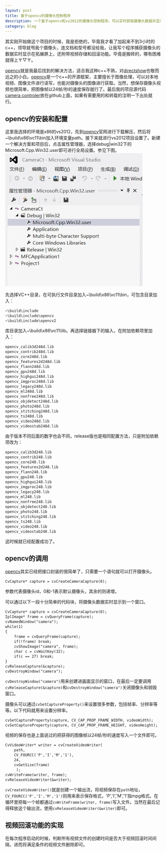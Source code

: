 ```yaml
---
layout: post
title: 基于opencv的摄像头控制程序
description: 一个基于opencv和vs2012的摄像头控制程序。可以实时获取摄像头数据并显示，通过配置文件设置是否保存视频到本地和设置保存回滚周期。
category: blog
---
```


其实刚开始做这个项目的时候，我是拒绝的，毕竟我才看了加起来不到3小时的c++，领导就甩我个摄像头，连文档和型号都没给我，让我写个程序捕获摄像头的数据实时显示在拓展屏上，还附带视频存储和回滚功能。毕竟是搬砖的，哪有困难就得上〒▽〒。

[opencv][]就是我最后找到的解决方法，适合我这种c++不熟，对[directshow][]也敬而远之的小白。[opencv][]是一个c++的开源框架，主要擅长于图像处理，可以对本地视频、图像文件进行读写，也能对摄像头的图像进行获取。当然，想保存摄像头视频也很简单，把图像帧以24帧/秒的速度保存就行了。最后我的项目源代码[camera controler][]放在github上面，如果有需要用的和转载的注明一下出处就行。

## opencv的安装和配置
这里我选择的环境是x86的vs2012，先到[opencv][]官网进行下载解压，然后将~\build\x86\vc11\bin加入环境变量path。接下来就进行vs2012项目设置了。新建一个解决方案和项目后，点击属性管理器，选择debug|win32下的Microsoft.Cpp.Win32.user即可进行全局设置。参见下图。
![vsUserSetting](/images/camera-control/vsUserSetting.jpg)

先选择VC++目录，在可执行文件目录加入~\build\x86\vc11\bin，可包含目录加入：

	~\build\include
	~\build\include\opencv
	~\build\include\opencv2

库目录加入~\build\x86\vc11\lib。再选择链接器下的输入，在附加依赖项里加入：

	opencv_calib3d248d.lib
	opencv_contrib248d.lib
	opencv_core248d.lib
	opencv_features2d248d.lib
	opencv_flann248d.lib
	opencv_gpu248d.lib
	opencv_highgui248d.lib
	opencv_imgproc248d.lib
	opencv_legacy248d.lib
	opencv_ml248d.lib
	opencv_nonfree248d.lib
	opencv_objdetect248d.lib
	opencv_photo248d.lib
	opencv_stitching248d.lib
	opencv_ts248d.lib
	opencv_video248d.lib
	opencv_videostab248d.lib

由于版本不同后面的数字也会不同，release版也是相同配置方法，只是附加依赖项改为：
	
	opencv_calib3d248.lib
	opencv_contrib248.lib
	opencv_core248.lib
	opencv_features2d248.lib
	opencv_flann248.lib
	opencv_gpu248.lib
	opencv_highgui248.lib
	opencv_imgproc248.lib
	opencv_legacy248.lib
	opencv_ml248.lib
	opencv_nonfree248.lib
	opencv_objdetect248.lib
	opencv_photo248.lib
	opencv_stitching248.lib
	opencv_ts248.lib
	opencv_video248.lib
	opencv_videostab248.lib

这时候就已经配置成功了。

## opencv的调用
[opencv][]其实已经把接口封装的很简单了，只需要一个语句就可以打开摄像头。

	CvCapture* capture = cvCreateCameraCapture(0);

参数代表摄像头id，0和-1表示默认摄像头，其余的则递增。

可以通过以下一段十分简单的代码块，将摄像头数据实时显示到一个窗口。

	CvCapture* capture = cvCreateCameraCapture(0);
	IplImage* frame = cvQueryFrame(capture);
	cvNamedWindow("camera");
	while(1) 
	{
		frame = cvQueryFrame(capture);
		if(!frame) break;
		cvShowImage("camera", frame);
		char c = cvWaitKey(32);
		if(c == 27) break;
	}
	cvReleaseCapture(&capture);	
	cvDestroyWindow("camera");

`cvDestroyWindow("camera")`用来创建进画面显示的窗口，在最后一定要调用`cvReleaseCapture(&capture)`和`cvDestroyWindow("camera")`关闭摄像头和销毁窗口。

摄像头可以通过`cvSetCaptureProperty()`来设置很多参数，包括帧率、分辨率等等。以下代码就用来设置分辨率。

	cvSetCaptureProperty(capture, CV_CAP_PROP_FRAME_WIDTH, videoWidth);
	cvSetCaptureProperty(capture, CV_CAP_PROP_FRAME_HEIGHT, videoHeight);

视频的保存也是上面说过的把获得的图像帧以24帧/秒的速度写入一个文件即可。

	CvVideoWriter* writer = cvCreateVideoWriter(
        path,
        CV_FOURCC('P','I','M','1'),
		24,
        cvGetSize(frame)	
		 );
	cvWriteFrame(writer, frame);
	cvReleaseVideoWriter(&writer);

`cvCreateVideoWriter()`就是创建一个输出流，将视频保存在`path`地址，`CV_FOURCC('P','I','M','1')`则用来表示保存格式，'P','I','M','1'指mpg格式。在循环里把每一个帧都通过`cvWriteFrame(writer, frame)`写入文件。当然在最后记得释放这个输出流，使用`cvReleaseVideoWriter(&writer)`即可。

## 视频回滚功能的实现
在每次程序启动的时候，判断所有视频文件的创建时间是否大于视频回滚时间间隔，进而将满足条件的视频文件删除即可。


[opencv]: http://opencv.org/ "opencv"
[directshow]: https://msdn.microsoft.com/en-us/library/dd375454(VS.85).aspx "directshow"
[camera controler]: https://github.com/Piccus/CameraControler "camera controler"